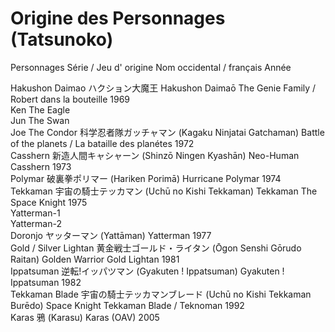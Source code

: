 # Origine des Personnages (Tatsunoko)

Personnages Série / Jeu d' origine Nom occidental / français Année

Hakushon Daimao ハクション大魔王 Hakushon Daimaō The Genie Family /
Robert dans la bouteille 1969  
Ken The Eagle  
Jun The Swan  
Joe The Condor 科学忍者隊ガッチャマン (Kagaku Ninjatai Gatchaman) Battle
of the planets / La bataille des planétes 1972  
Casshern 新造人間キャシャーン (Shinzō Ningen Kyashān) Neo-Human Casshern
1973  
Polymar 破裏拳ポリマー (Hariken Porimā) Hurricane Polymar 1974  
Tekkaman 宇宙の騎士テッカマン (Uchū no Kishi Tekkaman) Tekkaman The
Space Knight 1975  
Yatterman-1  
Yatterman-2  
Doronjo ヤッターマン (Yattāman) Yatterman 1977  
Gold / Silver Lightan 黄金戦士ゴールド・ライタン (Ōgon Senshi Gōrudo
Raitan) Golden Warrior Gold Lightan 1981  
Ippatsuman 逆転!イッパツマン (Gyakuten ! Ippatsuman) Gyakuten !
Ippatsuman 1982  
Tekkaman Blade 宇宙の騎士テッカマンブレード (Uchū no Kishi Tekkaman
Burēdo) Space Knight Tekkaman Blade / Teknoman 1992  
Karas 鴉 (Karasu) Karas (OAV) 2005  
